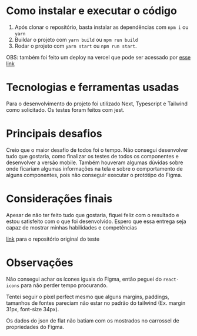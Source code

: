 # Como instalar e executar o código

1. Após clonar o repositório, basta instalar as dependências com `npm i` ou `yarn`
2. Buildar o projeto com `yarn build` ou `npm run build` 
3. Rodar o projeto com `yarn start` ou `npm run start`.

OBS: também foi feito um deploy na vercel que pode ser acessado por [esse link](https://portal-anuncio-imoveis-37supvz8d-lucas-matos-projects-5bb64223.vercel.app/)

# Tecnologias e ferramentas usadas

Para o desenvolvimento do projeto foi utilizado Next, Typescript e Tailwind como solicitado.
Os testes foram feitos com jest.

# Principais desafios

Creio que o maior desafio de todos foi o tempo. Não consegui desenvolver tudo que gostaria, como finalizar os testes de todos os componentes e desenvolver a versão mobile.
Também houveram algumas dúvidas sobre onde ficariam algumas informações na tela e sobre o comportamento de alguns componentes, pois não conseguir executar o protótipo do Figma.

# Considerações finais

Apesar de não ter feito tudo que gostaria, fiquei feliz com o resultado e estou satisfeito com o que foi desenvolvido. Espero que essa entrega seja capaz de mostrar minhas habilidades e competências

[link](https://github.com/coodesh/frontend-challenge-20240110) para o repositório original do teste

# Observações

Não consegui achar os ícones iguais do Figma, então peguei do `react-icons` para não perder tempo procurando.

Tentei seguir o pixel perfect mesmo que alguns margins, paddings, tamanhos de fontes pareciam não estar no padrão do tailwind (Ex. margin 31px, font-size 34px).

Os dados do json de flat não batiam com os mostrados no carrossel de propriedades do Figma.
